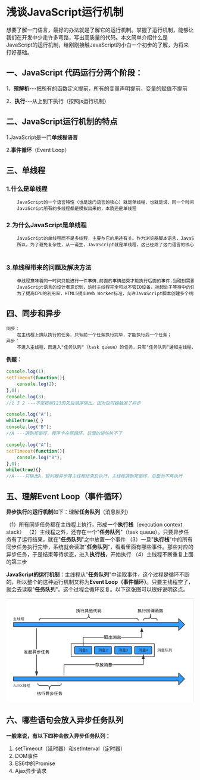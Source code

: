 # 浅谈JavaScript运行机制

​		想要了解一门语言，最好的办法就是了解它的运行机制。掌握了运行机制，能够让我们在开发中少走许多弯路，写出高质量的代码。本文简单介绍什么是JavaScript的运行机制，给刚刚接触JavaScript的小白一个初步的了解，为将来打好基础。

## 一、JavaScript 代码运行分两个阶段：

1、**预解析**---把所有的函数定义提前，所有的变量声明提前，变量的赋值不提前

2、**执行**---从上到下执行（按照js运行机制）

## 二、JavaScript运行机制的特点

1.JavaScript是一门**单线程语言**

2.**事件循环**（Event Loop）

## 三、单线程

### 1.什么是单线程

```txt
	JavaScript的一个语言特性（也是这门语言的核心）就是单线程，也就是说，同一个时间只能做一件事，当有多个任务时，只能按照顺序上一个任务完成了再执行下一个。上一个任务未完成则会一直等待。
	JavaScript所有的多线程都是模拟出来的，本质还是单线程
```

### 2.为什么JavaScript是单线程

```txt
	JavaScript的单线程而不是多线程，主要与它的用途有关。作为浏览器脚本语言，JavaScript的主要用途是与用户互动，以及操作DOM（文档对象模型）和BOM（浏览器对象模型）。而多线程需要共享资源，多线程编程经常面临锁、状态同步等问题。这决定了JavaScript只能是单线程。比如，假定JavaScript同时有两个线程，一个线程在某个DOM节点上添加内容，另一个线程删除了这个节点，这时浏览器应该以哪个线程为准？会带来许多问题
	所以，为了避免复杂性，从一诞生，JavaScript就是单线程，这已经成了这门语言的核心特征，将来也不会改变。
	
```

### 3.单线程带来的问题及解决方法

```txt
	单线程意味着同一时间只能进行一件事情,前面的事情结束才能执行后面的事件.当碰到需要时间的IO事件的时候问题就来了,必须等到这些结束后才往下进行,但这时CPU是闲着的.这样浪费了很多计算机的性能
	JavaScript语言的设计者意识到，这时主线程完全可以不管IO设备，挂起处于等待中的任务，先运行排在后面的任务。等到IO设备返回了结果，再回过头，把挂起的任务继续执行下去。将所有任务分成两种，一种是同步任务（synchronous），另一种是异步任务（asynchronous）
	为了提高CPU的利用率，HTML5提出Web Worker标准，允许JavaScript脚本创建多个线程，但是子线程完全受主线程控制，且不得操作DOM。所以这个标准并没有改变JavaScript单线程的本质
```

## 四、同步和异步

```txt
同步：
	在主线程上排队执行的任务，只有前一个任务执行完毕，才能执行后一个任务；
异步：
	不进入主线程、而进入"任务队列"（task queue）的任务，只有"任务队列"通知主线程，某个异步任务可以执行了，该任务才会进入主线程执行
```

**例题：**

```javascript
console.log(1);
setTimeout(function(){
	console.log(2);
},0);
console.log(3);
//1 3 2 ---不是按照123的先后顺序输出。因为延时器触发了异步
```

```javascript
console.log("A");
while(true){ }
console.log("B");
//A ---遇到死循环，程序卡在死循环。后面的语句执不了
```

```javascript
console.log("A");
setTimeout(function(){
	console.log("B");
},0);
while(true){}
//A----只输出A，延时器异步等主线程结束后执行，主线程遇到死循环，后面的不再执行
```



## 五、理解Event Loop（事件循环）

**异步执行**的**运行机制**如下：理解**任务队列**（消息队列）

（1）所有同步任务都在主线程上执行，形成一个**执行栈**（execution context stack）
（2）主线程之外，还存在一个"**任务队列**"（task queue）。只要异步任务有了运行结果，就在"**任务队列**"之中放置一个事件
（3）一旦"**执行栈**"中的所有同步任务执行完毕，系统就会读取"**任务队列**"，看看里面有哪些事件。那些对应的异步任务，于是结束等待状态，进入**执行栈**，开始执行
（4）主线程不断重复上面的第三步

​		**JavaScript的运行机制**：主线程从"**任务队列**"中读取事件，这个过程是循环不断的，所以整个的这种运行机制又称为**Event Loop（事件循环）**。只要主线程空了，就会去读取"**任务队列**"。这个过程会循环反复。以下这张图可以很好说明这点。

![image](浅谈JavaScript运行机制.assets/3174701-2dc8312f8c9de253.png)

## 六、哪些语句会放入异步任务队列

**一般来说，有以下四种会放入异步任务队列：**

1. setTimeout（延时器）和setInterval（定时器）
2. DOM事件
3. ES6中的Promise
4. Ajax异步请求



